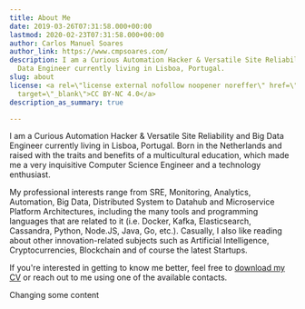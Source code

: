 ```yaml
---
title: About Me
date: 2019-03-26T07:31:58.000+00:00
lastmod: 2020-02-23T07:31:58.000+00:00
author: Carlos Manuel Soares
author_link: https://www.cmpsoares.com/
description: I am a Curious Automation Hacker & Versatile Site Reliability and Big
  Data Engineer currently living in Lisboa, Portugal.
slug: about
license: <a rel=\"license external nofollow noopener noreffer\" href=\"https://creativecommons.org/licenses/by-nc/4.0/\"
  target=\"_blank\">CC BY-NC 4.0</a>
description_as_summary: true

---
```

I am a Curious Automation Hacker & Versatile Site Reliability and Big Data Engineer currently living in Lisboa, Portugal. Born in the Netherlands and raised with the traits and benefits of a multicultural education, which made me a very inquisitive Computer Science Engineer and a technology enthusiast.

My professional interests range from SRE, Monitoring, Analytics, Automation, Big Data, Distributed System to Datahub and Microservice Platform Architectures, including the many tools and programming languages that are related to it (i.e. Docker, Kafka, Elasticsearch, Cassandra, Python, Node.JS, Java, Go, etc.). Casually, I also like reading about other innovation-related subjects such as Artificial Intelligence, Cryptocurrencies, Blockchain and of course the latest Startups.

If you're interested in getting to know me better, feel free to [download my CV](https://www.dropbox.com/s/e2z6evmi4jawbx5/English%20CV%20-%20Carlos%20Soares%20Traditional%20vLatest.pdf?dl=1) or reach out to me using one of the available contacts.

Changing some content
